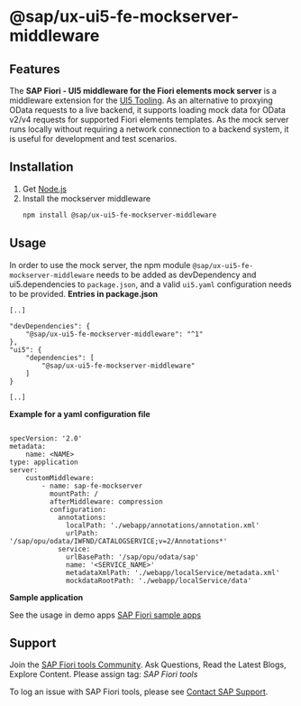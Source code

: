 # @sap/ux-ui5-fe-mockserver-middleware

## Features

The **SAP Fiori - UI5 middleware for the Fiori elements mock server** is a middleware extension for the [UI5 Tooling](https://github.com/SAP/ui5-tooling). As an alternative to proxying OData requests to a live backend, it supports loading mock data for OData v2/v4 requests for supported Fiori elements templates. As the mock server runs locally without requiring a network connection to a backend system, it is useful for development and test scenarios.

## Installation

1. Get [Node.js](https://nodejs.org/en/download/)
2. Install the mockserver middleware
    ```sh
    npm install @sap/ux-ui5-fe-mockserver-middleware
    ```

## Usage

In order to use the mock server, the npm module `@sap/ux-ui5-fe-mockserver-middleware` needs to be added as devDependency and ui5.dependencies to `package.json`, and a valid `ui5.yaml` configuration needs to be provided.
**Entries in package.json**

```
[..]

"devDependencies": {
    "@sap/ux-ui5-fe-mockserver-middleware": "^1"
},
"ui5": {
    "dependencies": [
        "@sap/ux-ui5-fe-mockserver-middleware"
    ]
}

[..]
```

**Example for a yaml configuration file**

```

specVersion: '2.0'
metadata:
    name: <NAME>
type: application
server:
    customMiddleware:
        - name: sap-fe-mockserver
          mountPath: /
          afterMiddleware: compression
          configuration:
            annotations:
              localPath: './webapp/annotations/annotation.xml'
              urlPath: '/sap/opu/odata/IWFND/CATALOGSERVICE;v=2/Annotations*'
            service:
              urlBasePath: '/sap/opu/odata/sap'
              name: '<SERVICE_NAME>'
              metadataXmlPath: './webapp/localService/metadata.xml'
              mockdataRootPath: './webapp/localService/data'

```

**Sample application**

See the usage in demo apps [SAP Fiori sample apps](https://github.com/SAP-samples/fiori-tools-samples)

## Support

Join the [SAP Fiori tools Community](https://community.sap.com/search/?by=updated&ct=blog&mt=73555000100800002345). Ask Questions, Read the Latest Blogs, Explore Content.
Please assign tag: _SAP Fiori tools_

To log an issue with SAP Fiori tools, please see [Contact SAP Support](https://help.sap.com/viewer/1bb01966b27a429ebf62fa2e45354fea/Latest/en-US).
